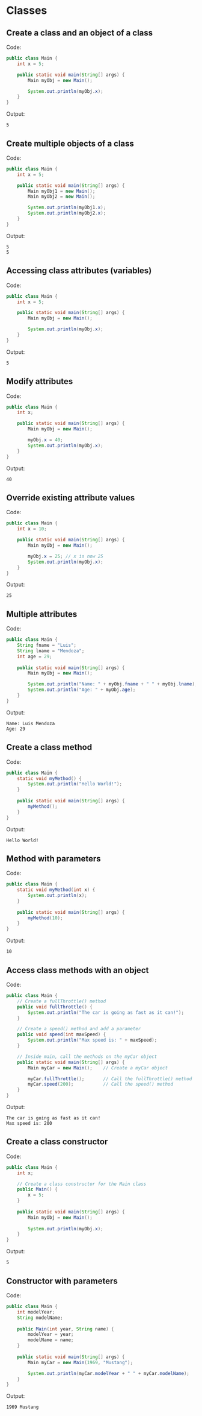 # Classes

## Create a class and an object of a class

Code:

```java
public class Main {
    int x = 5;

    public static void main(String[] args) {
        Main myObj = new Main();

        System.out.println(myObj.x);
    }
}
```

Output:

```text
5
```

## Create multiple objects of a class

Code:

```java
public class Main {
    int x = 5;

    public static void main(String[] args) {
        Main myObj1 = new Main();
        Main myObj2 = new Main();

        System.out.println(myObj1.x);
        System.out.println(myObj2.x);
    }
}
```

Output:

```text
5
5
```

## Accessing class attributes (variables)

Code:

```java
public class Main {
    int x = 5;

    public static void main(String[] args) {
        Main myObj = new Main();

        System.out.println(myObj.x);
    }
}
```

Output:

```text
5
```

## Modify attributes

Code:

```java
public class Main {
    int x;

    public static void main(String[] args) {
        Main myObj = new Main();

        myObj.x = 40;
        System.out.println(myObj.x);
    }
}
```

Output:

```text
40
```

## Override existing attribute values

Code:

```java
public class Main {
    int x = 10;

    public static void main(String[] args) {
        Main myObj = new Main();

        myObj.x = 25; // x is now 25
        System.out.println(myObj.x);
    }
}
```

Output:

```text
25
```

## Multiple attributes

Code:

```java
public class Main {
    String fname = "Luis";
    String lname = "Mendoza";
    int age = 29;
  
    public static void main(String[] args) {
        Main myObj = new Main();

        System.out.println("Name: " + myObj.fname + " " + myObj.lname);
        System.out.println("Age: " + myObj.age);
    }
}
```

Output:

```text
Name: Luis Mendoza
Age: 29
```

## Create a class method

Code:

```java
public class Main {
    static void myMethod() {
        System.out.println("Hello World!");
    }
    
    public static void main(String[] args) {
        myMethod();
    }
}
```

Output:

```text
Hello World!
```

## Method with parameters

Code:

```java
public class Main {
    static void myMethod(int x) {
        System.out.println(x);
    }
    
    public static void main(String[] args) {
        myMethod(10);
    }
}
```

Output:

```text
10
```

## Access class methods with an object

Code:

```java
public class Main {
    // Create a fullThrottle() method
    public void fullThrottle() {
        System.out.println("The car is going as fast as it can!");
    }

    // Create a speed() method and add a parameter
    public void speed(int maxSpeed) {
        System.out.println("Max speed is: " + maxSpeed);
    }

    // Inside main, call the methods on the myCar object
    public static void main(String[] args) {
        Main myCar = new Main();    // Create a myCar object

        myCar.fullThrottle();       // Call the fullThrottle() method
        myCar.speed(200);           // Call the speed() method
    }
}
```

Output:

```text
The car is going as fast as it can!
Max speed is: 200
```

## Create a class constructor

Code:

```java
public class Main {
    int x;

    // Create a class constructor for the Main class
    public Main() {
        x = 5;
    }
  
    public static void main(String[] args) {
        Main myObj = new Main();
        
        System.out.println(myObj.x);
    }
}
```

Output:

```text
5
```

## Constructor with parameters

Code:

```java
public class Main {
    int modelYear;
    String modelName;
  
    public Main(int year, String name) {
        modelYear = year;
        modelName = name;
    }
  
    public static void main(String[] args) {
        Main myCar = new Main(1969, "Mustang");

        System.out.println(myCar.modelYear + " " + myCar.modelName);
    }
}
```

Output:

```text
1969 Mustang
```